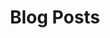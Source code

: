 ---
title: "Blog Posts"
layout: archive
permalink: /blog/
entries_layout: grid
author_profile: true
---